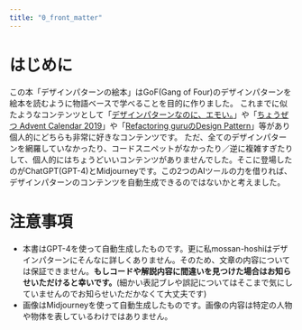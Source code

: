 ```yaml
---
title: "0_front_matter"
---
```


# はじめに
この本「デザインパターンの絵本」はGoF(Gang of Four)のデザインパターンを絵本を読むように物語ベースで学べることを目的に作りました。
これまでに似たようなコンテンツとして「[デザインパターンなのに、エモい。](https://booth.pm/ja/items/1044161)」や「[ちょうぜつ Advent Calendar 2019](https://qiita.com/advent-calendar/2019/memory-chan)」や「[Refactoring guruのDesign Pattern](https://refactoring.guru/design-patterns)」等があり個人的にどちらも非常に好きなコンテンツです。
ただ、全てのデザインパターンを網羅していなかったり、コードスニペットがなかったり／逆に複雑すぎたりして、個人的にはちょうどいいコンテンツがありませんでした。そこに登場したのがChatGPT(GPT-4)とMidjourneyです。この2つのAIツールの力を借りれば、デザインパターンのコンテンツを自動生成できるのではないかと考えました。



# 注意事項
- 本書はGPT-4を使って自動生成したものです。更に私mossan-hoshiはデザインパターンにそんなに詳しくありません。そのため、文章の内容については保証できません。**もしコードや解説内容に間違いを見つけた場合はお知らせいただけると幸いです。**(細かい表記ブレや誤記についてはそこまで気にしていませんのでお知らせいただかなくて大丈夫です)
- 画像はMidjourneyを使って自動生成したものです。画像の内容は特定の人物や物体を表しているわけではありません。